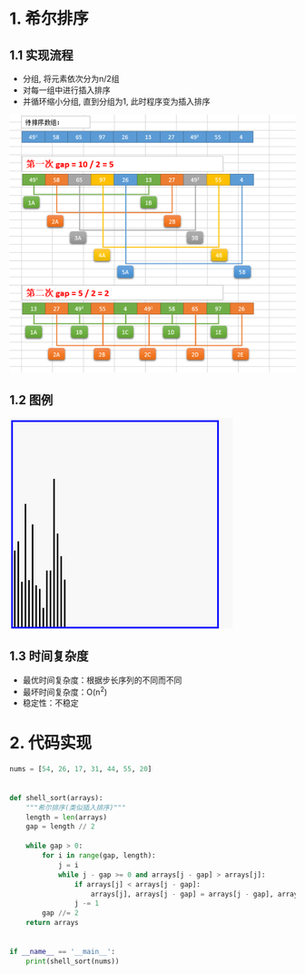# 1. 希尔排序

## 1.1 实现流程

* 分组, 将元素依次分为n/2组
* 对每一组中进行插入排序
* 并循环缩小分组, 直到分组为1, 此时程序变为插入排序

![shellsort](.image/04-%E5%B8%8C%E5%B0%94%E6%8E%92%E5%BA%8F/shellsort-1615175913897.png)

## 1.2 图例

![shellsort](.image/04-%E5%B8%8C%E5%B0%94%E6%8E%92%E5%BA%8F/shellsort.gif)

## 1.3 时间复杂度

- 最优时间复杂度：根据步长序列的不同而不同
- 最坏时间复杂度：O(n<sup>2</sup>)
- 稳定性：不稳定

# 2. 代码实现

```python
nums = [54, 26, 17, 31, 44, 55, 20]


def shell_sort(arrays):
    """希尔排序(类似插入排序)"""
    length = len(arrays)
    gap = length // 2

    while gap > 0:
        for i in range(gap, length):
            j = i
            while j - gap >= 0 and arrays[j - gap] > arrays[j]:
                if arrays[j] < arrays[j - gap]:
                    arrays[j], arrays[j - gap] = arrays[j - gap], arrays[j]
                j -= 1
        gap //= 2
    return arrays


if __name__ == '__main__':
    print(shell_sort(nums))
```

